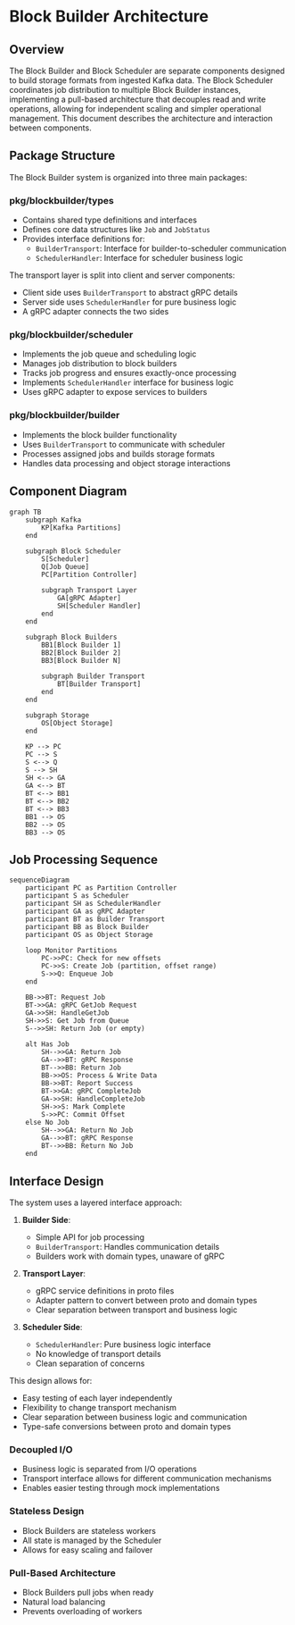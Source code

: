 # Block Builder Architecture

## Overview

The Block Builder and Block Scheduler are separate components designed to build storage formats from ingested Kafka data. The Block Scheduler coordinates job distribution to multiple Block Builder instances, implementing a pull-based architecture that decouples read and write operations, allowing for independent scaling and simpler operational management. This document describes the architecture and interaction between components.

## Package Structure

The Block Builder system is organized into three main packages:

### pkg/blockbuilder/types
- Contains shared type definitions and interfaces
- Defines core data structures like `Job` and `JobStatus`
- Provides interface definitions for:
  - `BuilderTransport`: Interface for builder-to-scheduler communication
  - `SchedulerHandler`: Interface for scheduler business logic

The transport layer is split into client and server components:
- Client side uses `BuilderTransport` to abstract gRPC details
- Server side uses `SchedulerHandler` for pure business logic
- A gRPC adapter connects the two sides

### pkg/blockbuilder/scheduler
- Implements the job queue and scheduling logic
- Manages job distribution to block builders
- Tracks job progress and ensures exactly-once processing
- Implements `SchedulerHandler` interface for business logic
- Uses gRPC adapter to expose services to builders

### pkg/blockbuilder/builder
- Implements the block builder functionality
- Uses `BuilderTransport` to communicate with scheduler
- Processes assigned jobs and builds storage formats
- Handles data processing and object storage interactions

## Component Diagram

```mermaid
graph TB
    subgraph Kafka
        KP[Kafka Partitions]
    end

    subgraph Block Scheduler
        S[Scheduler]
        Q[Job Queue]
        PC[Partition Controller]
        
        subgraph Transport Layer
            GA[gRPC Adapter]
            SH[Scheduler Handler]
        end
    end

    subgraph Block Builders
        BB1[Block Builder 1]
        BB2[Block Builder 2]
        BB3[Block Builder N]
        
        subgraph Builder Transport
            BT[Builder Transport]
        end
    end

    subgraph Storage
        OS[Object Storage]
    end

    KP --> PC
    PC --> S
    S <--> Q
    S --> SH
    SH <--> GA
    GA <--> BT
    BT <--> BB1
    BT <--> BB2
    BT <--> BB3
    BB1 --> OS
    BB2 --> OS
    BB3 --> OS
```

## Job Processing Sequence

```mermaid
sequenceDiagram
    participant PC as Partition Controller
    participant S as Scheduler
    participant SH as SchedulerHandler
    participant GA as gRPC Adapter
    participant BT as Builder Transport
    participant BB as Block Builder
    participant OS as Object Storage

    loop Monitor Partitions
        PC->>PC: Check for new offsets
        PC->>S: Create Job (partition, offset range)
        S->>Q: Enqueue Job
    end

    BB->>BT: Request Job
    BT->>GA: gRPC GetJob Request
    GA->>SH: HandleGetJob
    SH->>S: Get Job from Queue
    S-->>SH: Return Job (or empty)
    
    alt Has Job
        SH-->>GA: Return Job
        GA-->>BT: gRPC Response
        BT-->>BB: Return Job
        BB->>OS: Process & Write Data
        BB->>BT: Report Success
        BT->>GA: gRPC CompleteJob
        GA->>SH: HandleCompleteJob
        SH->>S: Mark Complete
        S->>PC: Commit Offset
    else No Job
        SH-->>GA: Return No Job
        GA-->>BT: gRPC Response
        BT-->>BB: Return No Job
    end
```

## Interface Design

The system uses a layered interface approach:

1. **Builder Side**:
   - Simple API for job processing
   - `BuilderTransport`: Handles communication details
   - Builders work with domain types, unaware of gRPC

2. **Transport Layer**:
   - gRPC service definitions in proto files
   - Adapter pattern to convert between proto and domain types
   - Clear separation between transport and business logic

3. **Scheduler Side**:
   - `SchedulerHandler`: Pure business logic interface
   - No knowledge of transport details
   - Clean separation of concerns

This design allows for:
- Easy testing of each layer independently
- Flexibility to change transport mechanism
- Clear separation between business logic and communication
- Type-safe conversions between proto and domain types

###  Decoupled I/O
- Business logic is separated from I/O operations
- Transport interface allows for different communication mechanisms
- Enables easier testing through mock implementations

### Stateless Design
- Block Builders are stateless workers
- All state is managed by the Scheduler
- Allows for easy scaling and failover

### Pull-Based Architecture
- Block Builders pull jobs when ready
- Natural load balancing
- Prevents overloading of workers